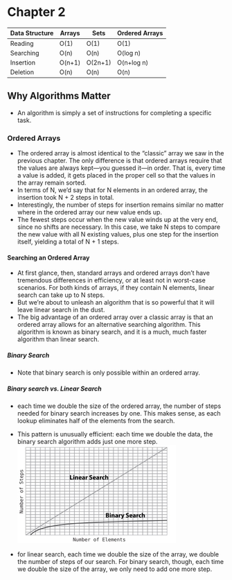 # Chapter 2

| Data Structure | Arrays | Sets    | Ordered Arrays |
|----------------|--------|---------|----------------|
| Reading        | O(1)   | O(1)    | O(1)           |
| Searching      | O(n)   | O(n)    | O(log n)       |
| Insertion      | O(n+1) | O(2n+1) | O(n+log n)     |
|  Deletion      | O(n)   | O(n)    | O(n)           |

## Why Algorithms Matter
- An algorithm is simply a set of instructions for completing a specific task.

### Ordered Arrays
- The ordered array is almost identical to the “classic” array we saw in the previous chapter. The only difference is that ordered arrays require that the values are always kept—you guessed it—in order. That is, every time a value is added, it gets placed in the proper cell so that the values in the array remain sorted.
- In terms of N, we’d say that for N elements in an ordered array, the insertion took N + 2 steps in total.
- Interestingly, the number of steps for insertion remains similar no matter where in the ordered array our new value ends up.
- The fewest steps occur when the new value winds up at the very end, since no shifts are necessary. In this case, we take N steps to compare the new value with all N existing values, plus one step for the insertion itself, yielding a total of N + 1 steps.

#### Searching an Ordered Array
- At first glance, then, standard arrays and ordered arrays don’t have tremendous differences in efficiency, or at least not in worst-case scenarios. For both kinds of arrays, if they contain N elements, linear search can take up to N steps.
- But we’re about to unleash an algorithm that is so powerful that it will leave linear search in the dust.
- The big advantage of an ordered array over a classic array is that an ordered array allows for an alternative searching algorithm. This algorithm is known as binary search, and it is a much, much faster algorithm than linear search.

##### Binary Search
- Note that binary search is only possible within an ordered array.

##### Binary search vs. Linear Search
- each time we double the size of the ordered array, the number of steps needed for binary search increases by one. This makes sense, as each lookup eliminates half of the elements from the search.
- This pattern is unusually efficient: each time we double the data, the binary search algorithm adds just one more step.
  ![](bs_vs_ls.jpg)

- for linear search, each time we double the size of the array, we double the number of steps of our search. For binary search, though, each time we double the size of the array, we only need to add one more step.
